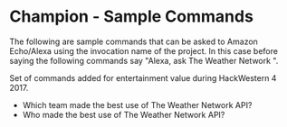 # Champion - Sample Commands

The following are sample commands that can be asked to Amazon Echo/Alexa using the invocation name of the project.
In this case before saying the following commands say "Alexa, ask The Weather Network <command>".
	
Set of commands added for entertainment value during HackWestern 4 2017.
	
* Which team made the best use of The Weather Network API?
* Who made the best use of The Weather Network API?